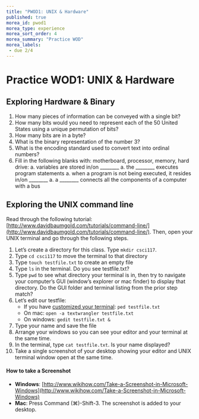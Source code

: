 ```yaml
---
title: "PWOD1: UNIX & Hardware"
published: true
morea_id: pwod1
morea_type: experience
morea_sort_order: 4
morea_summary: "Practice WOD"
morea_labels:
 - due 2/4
---
```

# Practice WOD1: UNIX & Hardware

## Exploring Hardware & Binary

1. How many pieces of information can be conveyed with a single bit?
1. How many bits would you need to represent each of the 50 United States using a unique permutation of bits?
1. How many bits are in a byte?
1. What is the binary representation of the number 3?
1. What is the encoding standard used to convert text into ordinal numbers?
1. Fill in the following blanks with: motherboard, processor, memory, hard drive:
    a. variables are stored in/on ________
    a. the ________ executes program statements
    a. when a program is not being executed, it resides in/on ________
    a. a ________ connects all the components of a computer with a bus

## Exploring the UNIX command line

Read through the following tutorial: [http://www.davidbaumgold.com/tutorials/command-line/](http://www.davidbaumgold.com/tutorials/command-line/). Then, open your UNIX terminal and go through the following steps.

1. Let’s create a directory for this class. Type `mkdir csci117`.
1. Type `cd csci117` to move the terminal to that directory
1. Type `touch testfile.txt` to create an empty file
1. Type `ls` in the terminal. Do you see testfile.txt?
1. Type `pwd` to see what directory your terminal is in, then try to navigate your computer’s GUI (window’s explorer or mac finder) to display that directory. Do the GUI folder and terminal listing from the prior step match?
1. Let’s edit our testfile:
    - If you have [customized your terminal](unix-custom.html): `ped testfile.txt`
    - On mac: `open -a textwrangler testfile.txt`
    - On windows: `gedit testfile.txt &`
1. Type your name and save the file
1. Arrange your windows so you can see your editor and your terminal at the same time.
1. In the terminal, type `cat testfile.txt`. Is your name displayed?
1. Take a single screenshot of your desktop showing your editor and UNIX terminal window open at the same time.

#### How to take a Screenshot
 - **Windows**: [http://www.wikihow.com/Take-a-Screenshot-in-Microsoft-Windows](http://www.wikihow.com/Take-a-Screenshot-in-Microsoft-Windows)
 - **Mac**: Press Command (⌘)-Shift-3. The screenshot is added to your desktop.


<!--

## Demonstration

Once you've finished doing the WOD a single time, watch me do it:

{% include youtube.html id="lbh5q9Lj-As" %}

{% include wod-warning.html %}-->